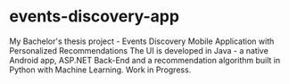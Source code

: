 # events-discovery-app
My Bachelor's thesis project - Events Discovery Mobile Application with Personalized Recommendations
The UI is developed in Java - a native Android app, ASP.NET Back-End and a recommendation algorithm built in Python with Machine Learning.
Work in Progress.
